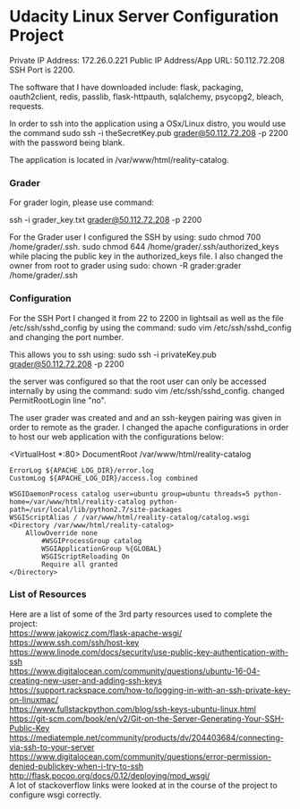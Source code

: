 Udacity Linux Server Configuration Project
==========================================
Private IP Address: 172.26.0.221
Public IP Address/App URL: 50.112.72.208
SSH Port is 2200.

The software that I have downloaded include: flask, packaging, oauth2client, redis, passlib, flask-httpauth, sqlalchemy, psycopg2, bleach, requests.

In order to ssh into the application using a OSx/Linux distro, you would use the command sudo ssh -i theSecretKey.pub grader@50.112.72.208 -p 2200 with the password being blank. 

The application is located in /var/www/html/reality-catalog.

### Grader 

For grader login, please use command:

ssh -i grader_key.txt grader@50.112.72.208 -p 2200

For the Grader user I configured the SSH by using:
  sudo chmod 700 /home/grader/.ssh.
  sudo chmod 644 /home/grader/.ssh/authorized_keys
while placing the public key in the authorized_keys file.
I also changed the owner from root to grader using sudo:
  chown -R grader:grader /home/grader/.ssh

### Configuration
For the SSH Port I changed it from 22 to 2200 in lightsail as well as the file /etc/ssh/sshd_config by using the command:
sudo vim /etc/ssh/sshd_config and changing the port number.

This allows you to ssh using:
  sudo ssh -i privateKey.pub grader@50.112.72.208 -p 2200 

the server was configured so that the root user can only be accessed internally by using the command: 
  sudo vim /etc/ssh/sshd_config. changed PermitRootLogin line "no".

The user grader was created and and an ssh-keygen pairing was given in order to remote as the grader. I changed the apache configurations in order to host our web application with the configurations below:

<VirtualHost *:80>
	DocumentRoot /var/www/html/reality-catalog



	ErrorLog ${APACHE_LOG_DIR}/error.log
	CustomLog ${APACHE_LOG_DIR}/access.log combined

 	WSGIDaemonProcess catalog user=ubuntu group=ubuntu threads=5 python-home=/var/www/html/reality-catalog python-path=/usr/local/lib/python2.7/site-packages
	WSGIScriptAlias / /var/www/html/reality-catalog/catalog.wsgi
	<Directory /var/www/html/reality-catalog>
		AllowOverride none
        	#WSGIProcessGroup catalog
        	WSGIApplicationGroup %{GLOBAL}
        	WSGIScriptReloading On
    		Require all granted
	</Directory>
</VirtualHost>

### List of Resources 
Here are a list of some of the 3rd party resources used to complete the project: <br />
https://www.jakowicz.com/flask-apache-wsgi/ <br />
https://www.ssh.com/ssh/host-key <br />
https://www.linode.com/docs/security/use-public-key-authentication-with-ssh <br />
https://www.digitalocean.com/community/questions/ubuntu-16-04-creating-new-user-and-adding-ssh-keys <br />
https://support.rackspace.com/how-to/logging-in-with-an-ssh-private-key-on-linuxmac/ <br />
https://www.fullstackpython.com/blog/ssh-keys-ubuntu-linux.html <br />
https://git-scm.com/book/en/v2/Git-on-the-Server-Generating-Your-SSH-Public-Key <br />
https://mediatemple.net/community/products/dv/204403684/connecting-via-ssh-to-your-server <br />
https://www.digitalocean.com/community/questions/error-permission-denied-publickey-when-i-try-to-ssh <br />
http://flask.pocoo.org/docs/0.12/deploying/mod_wsgi/ <br />
A lot of stackoverflow links were looked at in the course of the project to configure wsgi correctly.
